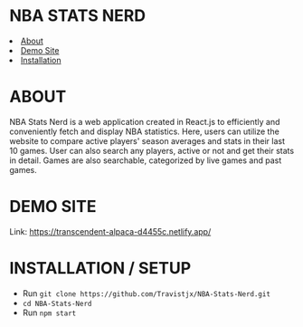 # NBA STATS NERD
<li><a href = "#about">About</a></li>
<li><a href = "#demosite">Demo Site</a></li>
<li><a href = "#installation--setup">Installation</a></li>

# ABOUT
NBA Stats Nerd is a web application created in React.js to efficiently and conveniently fetch and display NBA statistics. Here, users can utilize the website to compare active players' season averages and stats in their last 10 games. User can also search any players, active or not and get their stats in detail. Games are also searchable, categorized by live games and past games.

# DEMO SITE
Link: https://transcendent-alpaca-d4455c.netlify.app/

# INSTALLATION / SETUP
- Run ```git clone https://github.com/Travistjx/NBA-Stats-Nerd.git```<br/>
- ```cd NBA-Stats-Nerd```<br/>
- Run ```npm start```
